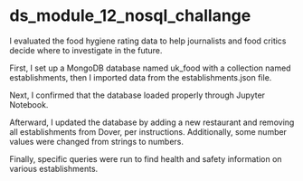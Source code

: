 # ds_module_12_nosql_challange
I evaluated the food hygiene rating data to help journalists and food critics decide where to investigate in the future.

First, I set up a MongoDB database named uk_food with a collection named establishments, then I imported data from the establishments.json file.

Next, I confirmed that the database loaded properly through Jupyter Notebook.

Afterward, I updated the database by adding a new restaurant and removing all establishments from Dover, per instructions. Additionally, some number values were changed from strings to numbers.

Finally, specific queries were run to find health and safety information on various establishments.


